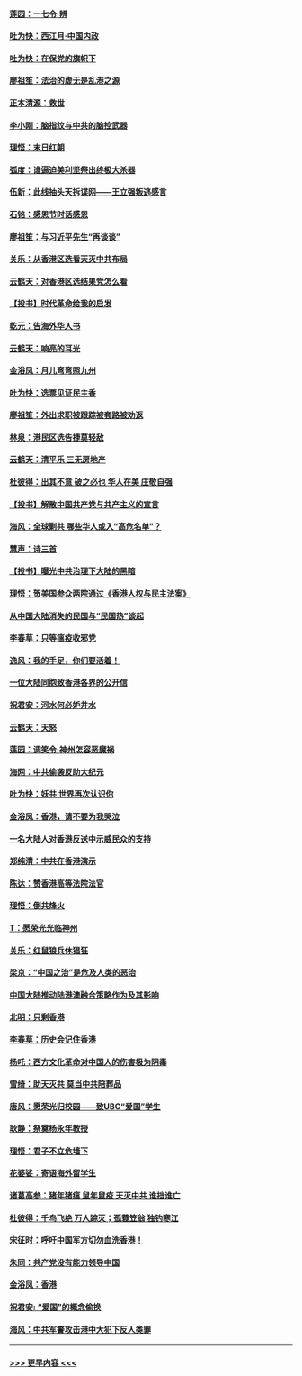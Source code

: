 #### [莲园：一七令‧辨](../pages/nsc993/n11692558.md?t=12012155) 
#### [吐为快：西江月·中国内政](../pages/nsc993/n11692071.md?t=12012155) 
#### [吐为快：在保党的旗帜下](../pages/nsc993/n11691188.md?t=12012155) 
#### [廖祖笙：法治的虚无是乱港之源](../pages/nsc993/n11690605.md?t=12012155) 
#### [正本清源：救世](../pages/nsc993/n11689134.md?t=12012155) 
#### [李小刚：脑指纹与中共的脑控武器](../pages/nsc993/n11688900.md?t=12012155) 
#### [理悟：末日红朝](../pages/nsc993/n11688829.md?t=12012155) 
#### [弧度：谁逼迫美利坚祭出终极大杀器](../pages/nsc993/n11688735.md?t=12012155) 
#### [伍新：此线抽头天拆谍网——王立强叛逃感言](../pages/nsc993/n11687981.md?t=12012155) 
#### [石铭：感恩节时话感恩](../pages/nsc993/n11687568.md?t=12012155) 
#### [廖祖笙：与习近平先生“再谈谈”](../pages/nsc993/n11687005.md?t=12012155) 
#### [关乐：从香港区选看天灭中共布局](../pages/nsc993/n11686647.md?t=12012155) 
#### [云鹤天：对香港区选结果党怎么看](../pages/nsc993/n11686216.md?t=12012155) 
#### [【投书】时代革命给我的启发](../pages/nsc993/n11684287.md?t=12012155) 
#### [乾元：告海外华人书](../pages/nsc993/n11684044.md?t=12012155) 
#### [云鹤天：响亮的耳光](../pages/nsc993/n11684254.md?t=12012155) 
#### [金浴凤：月儿弯弯照九州](../pages/nsc993/n11684231.md?t=12012155) 
#### [吐为快：选票见证民主香](../pages/nsc993/n11684206.md?t=12012155) 
#### [廖祖笙：外出求职被跟踪被套路被劝返](../pages/nsc993/n11683874.md?t=12012155) 
#### [林泉：港民区选告捷莫轻敌](../pages/nsc993/n11683930.md?t=12012155) 
#### [云鹤天：清平乐 三无房地产](../pages/nsc993/n11681521.md?t=12012155) 
#### [杜彼得：出其不意 破之必也 华人在美 庄敬自强](../pages/nsc993/n11679554.md?t=12012155) 
#### [【投书】解散中国共产党与共产主义的宣言](../pages/nsc993/n11679177.md?t=12012155) 
#### [海风：全球剿共 哪些华人或入“高危名单”？](../pages/nsc993/n11678617.md?t=12012155) 
#### [慧声：诗三首](../pages/nsc993/n11678848.md?t=12012155) 
#### [【投书】曝光中共治理下大陆的黑暗](../pages/nsc993/n11678674.md?t=12012155) 
#### [理悟：贺美国参众两院通过《香港人权与民主法案》](../pages/nsc993/n11678104.md?t=12012155) 
#### [从中国大陆消失的民国与“民国热”谈起](../pages/nsc993/n11678075.md?t=12012155) 
#### [李春草：只等瘟疫收邪党](../pages/nsc993/n11677308.md?t=12012155) 
#### [逸风：我的手足，你们要活着！](../pages/nsc993/n11676352.md?t=12012155) 
#### [一位大陆同胞致香港各界的公开信](../pages/nsc993/n11675761.md?t=12012155) 
#### [祝君安：河水何必妒井水](../pages/nsc993/n11675746.md?t=12012155) 
#### [云鹤天：天怒](../pages/nsc993/n11675718.md?t=12012155) 
#### [莲园：调笑令‧神州怎容恶魔祸](../pages/nsc993/n11675648.md?t=12012155) 
#### [海网：中共偷袭反助大纪元](../pages/nsc993/n11673515.md?t=12012155) 
#### [吐为快：妖共 世界再次认识你](../pages/nsc993/n11673506.md?t=12012155) 
#### [金浴凤：香港，请不要为我哭泣](../pages/nsc993/n11673248.md?t=12012155) 
#### [一名大陆人对香港反送中示威民众的支持](../pages/nsc993/n11672615.md?t=12012155) 
#### [郑纯清：中共在香港演示](../pages/nsc993/n11670539.md?t=12012155) 
#### [陈达：赞香港高等法院法官](../pages/nsc993/n11669542.md?t=12012155) 
#### [理悟：倒共烽火](../pages/nsc993/n11668844.md?t=12012155) 
#### [T：愿荣光光临神州](../pages/nsc993/n11668421.md?t=12012155) 
#### [关乐：红鼠狼兵休猖狂](../pages/nsc993/n11668378.md?t=12012155) 
#### [梁京：“中国之治”是危及人类的恶治](../pages/nsc993/n11668328.md?t=12012155) 
#### [中国大陆推动陆港澳融合策略作为及其影响](../pages/nsc993/n11668157.md?t=12012155) 
#### [北明：只剩香港](../pages/nsc993/n11668002.md?t=12012155) 
#### [李春草：历史会记住香港](../pages/nsc993/n11667927.md?t=12012155) 
#### [杨吒：西方文化革命对中国人的伤害极为阴毒](../pages/nsc993/n11664521.md?t=12012155) 
#### [雪绮：助天灭共 莫当中共陪葬品](../pages/nsc993/n11662650.md?t=12012155) 
#### [唐风：愿荣光归校园——致UBC“爱国”学生](../pages/nsc993/n11662194.md?t=12012155) 
#### [耿静：祭奠杨永年教授](../pages/nsc993/n11662514.md?t=12012155) 
#### [理悟：君子不立危墙下](../pages/nsc993/n11662172.md?t=12012155) 
#### [花婆娑：寄语海外留学生](../pages/nsc993/n11662121.md?t=12012155) 
#### [诸葛高参：猪年猪瘟 鼠年鼠疫 天灭中共 谁挡谁亡](../pages/nsc993/n11661980.md?t=12012155) 
#### [杜彼得：千鸟飞绝 万人踪灭；孤蓑笠翁 独钓寒江](../pages/nsc993/n11661170.md?t=12012155) 
#### [宋征时：呼吁中国军方切勿血洗香港！](../pages/nsc993/n11415318.md?t=12012155) 
#### [朱同：共产党没有能力领导中国](../pages/nsc993/n11660421.md?t=12012155) 
#### [金浴凤：香港](../pages/nsc993/n11660419.md?t=12012155) 
#### [祝君安: “爱国”的概念偷换](../pages/nsc993/n11659706.md?t=12012155) 
#### [海风：中共军警攻击港中大犯下反人类罪](../pages/nsc993/n11659632.md?t=12012155) 

----
#### [ >>> 更早内容 <<< ](../indexes/nsc993-earlier.md)

